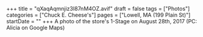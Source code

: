 +++
title = "qXaqAqmnjiz3I87nM4OZ.avif"
draft = false
tags = ["Photos"]
categories = ["Chuck E. Cheese's"]
pages = ["Lowell, MA (199 Plain St)"]
startDate = ""
+++
A photo of the store's 1-Stage on August 28th, 2017 (PC: Alicia on Google Maps)
